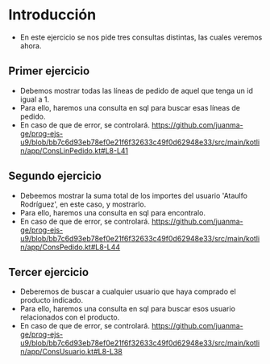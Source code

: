 # Introducción
- En este ejercicio se nos pide tres consultas distintas, las cuales veremos ahora.
## Primer ejercicio
- Debemos mostrar todas las líneas de pedido de aquel que tenga un id igual a 1.
- Para ello, haremos una consulta en sql para buscar esas líneas de pedido.
- En caso de que de error, se controlará.
https://github.com/juanma-ge/prog-ejs-u9/blob/bb7c6d93eb78ef0e21f6f32633c49f0d62948e33/src/main/kotlin/app/ConsLinPedido.kt#L8-L41
## Segundo ejercicio
- Debeemos mostrar la suma total de los importes del usuario 'Ataulfo Rodríguez', en este caso, y mostrarlo.
- Para ello, haremos una consulta en sql para encontralo.
- En caso de que de error, se controlará.
https://github.com/juanma-ge/prog-ejs-u9/blob/bb7c6d93eb78ef0e21f6f32633c49f0d62948e33/src/main/kotlin/app/ConsPedido.kt#L8-L44
## Tercer ejercicio
- Deberemos de buscar a cualquier usuario que haya comprado el producto indicado.
- Para ello, haremos una consulta en sql para buscar esos usuario relacionados con el producto.
- En caso de que de error, se controlará.
https://github.com/juanma-ge/prog-ejs-u9/blob/bb7c6d93eb78ef0e21f6f32633c49f0d62948e33/src/main/kotlin/app/ConsUsuario.kt#L8-L38

